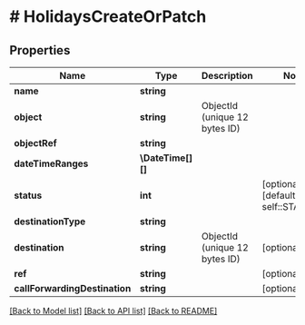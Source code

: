 # # HolidaysCreateOrPatch

## Properties

Name | Type | Description | Notes
------------ | ------------- | ------------- | -------------
**name** | **string** |  |
**object** | **string** | ObjectId (unique 12 bytes ID) |
**objectRef** | **string** |  |
**dateTimeRanges** | **\DateTime[][]** |  |
**status** | **int** |  | [optional] [default to self::STATUS_1]
**destinationType** | **string** |  |
**destination** | **string** | ObjectId (unique 12 bytes ID) | [optional]
**ref** | **string** |  | [optional]
**callForwardingDestination** | **string** |  | [optional]

[[Back to Model list]](../../README.md#models) [[Back to API list]](../../README.md#endpoints) [[Back to README]](../../README.md)
